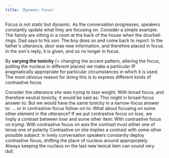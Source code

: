 ```yaml
---
title: 'Dynamic focus'
---
```


<script>
  import Audio from '$lib/Audio.svelte'
  import AudioWrapper from '$lib/AudioWrapper.svelte'
  import Naudio from '$lib/Naudio.svelte'
</script>

Focus is not static but dynamic. As the conversation progresses, speakers constantly update what they are focusing on.
Consider a simple example. The family are sitting in a room at the back of the house when the doorbell rings. Dad says to his son:
<Naudio
  sentence="'Vernon, | there's *someone at the 'door. | 'Answer it, would you?"
  nuclei="{['Ver', 'door', 'An']}" 
/>
The boy does so and come back to report:
<Naudio
  sentence="There's 'man at the door. He's *collecting for 'charity"
  nuclei="{['man', 'char']}" 
/>
In the father's utterance, _door_ was new information, and therefore placed in focus. In the son's reply, it is given, and so no longer in focus.

By **varying the tonicity** (= changing the accent pattern, altering the focus, putting the nucleus in different places) we make a particular IP pragmatically appropriate for particular circumstances in which it is used. The most obvious reason for doing this is to express different kinds of contrastive focus.

Consider the utterance _she was trying to lose weight_. With broad focus, and therefore neutral tonicity, it would be said as:
<Naudio
  sentence="She was *trying to lose 'weight"
  nuclei="{['weight']}" 
/>
This might in broad-focus answer to:
<Naudio
  sentence="?? Why didn't she want an ice cream? <br> - She was *trying to lose 'weight."
  nuclei="{['weight']}" 
/>
But we would have the same tonicity in a narrow-focus answer to:
<Naudio
  sentence="?? What was she trying to lose? <br> - She was *trying to lose 'weight."
  nuclei="{['weight']}" 
/>
... or in contrastive-focus follow-on to:
<Naudio
  sentence="She *wasn't trying to loose 'money, | she was *trying to lose 'weight"
  nuclei="{['mon', 'weight']}" 
/>
What about focusing on some other element in the utterance? If we put contrastive focus on _lose_, we imply a contrast between _lose_ and some other item:
<Naudio
  sentence="She *wasn't trying to 'gain weight, | she was trying to 'lose weight"
  nuclei="{['gain', 'lose']}" 
/>
With contrastive focus on _trying_:
<Naudio
  sentence="She was 'trying to lose weight | thought she 'didn't have much suc'cess"
  nuclei="{['try', 'cess']}" 
/>
With contrastive focus on _was_ the contrast must either one of tense one of polarity
<Naudio
  sentence="She 'was trying to lose weight, | but she *isn't 'now <br>
  She 'was trying to lose weight, | de*spite your claim that she 'wasn't"
  nuclei="{['was', 'now']}" 
/>
Contrastive on _she_ implies a contrast with some other possible subject:
<Naudio
  sentence="'She was trying to lose weight, though her 'friends may not have been"
  nuclei="{['She', 'friends']}" 
/>
In lively conversation speakers constantly deploy contrastive focus, shifting the place of nucleus around appropriately. Always keeping the nucleus on the last new lexical item can sound very dull.
